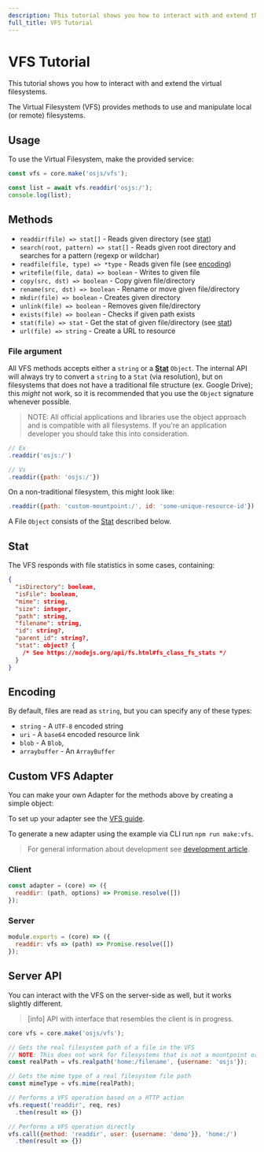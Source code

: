 ```yaml
---
description: This tutorial shows you how to interact with and extend the virtual filesystems.
full_title: VFS Tutorial
---
```


# VFS Tutorial

This tutorial shows you how to interact with and extend the virtual filesystems.

The Virtual Filesystem (VFS) provides methods to use and manipulate local (or remote) filesystems.

## Usage

To use the Virtual Filesystem, make the provided service:

```javascript
const vfs = core.make('osjs/vfs');

const list = await vfs.readdir('osjs:/');
console.log(list);
```

## Methods

* `readdir(file) => stat[]` - Reads given directory (see [stat](#stat))
* `search(root, pattern) => stat[]` - Reads given root directory and searches for a pattern (regexp or wildchar)
* `readfile(file, type) => *type` - Reads given file (see [encoding](#encoding))
* `writefile(file, data) => boolean` - Writes to given file
* `copy(src, dst) => boolean` - Copy given file/directory
* `rename(src, dst) => boolean` - Rename or move given file/directory
* `mkdir(file) => boolean` - Creates given directory
* `unlink(file) => boolean` - Removes given file/directory
* `exists(file) => boolean` - Checks if given path exists
* `stat(file) => stat` - Get the stat of given file/directory (see [stat](#stat))
* `url(file) => string` - Create a URL to resource

### File argument

All VFS methods accepts either a `string` or a **[Stat](#stat)** `Object`.
The internal API will always try to convert a `string` to a `Stat` (via resolution),
but on filesystems that does not have a traditional file structure (ex. Google Drive);
this *might* not work, so it is recommended that you use the `Object` signature whenever possible.

> NOTE: All official applications and libraries use the object approach and is compatible with all filesystems.
> If you're an application developer you should take this into consideration.

```javascript
// Ex
.readdir('osjs:/')

// Vs
.readdir({path: 'osjs:/'})
```

On a non-traditional filesystem, this might look like:

```javascript
.readdir({path: 'custom-mountpoint:/', id: 'some-unique-resource-id'})
```

A File `Object` consists of the [Stat](#stat) described below.

## Stat

The VFS responds with file statistics in some cases, containing:

```json
{
  "isDirectory": boolean,
  "isFile": boolean,
  "mime": string,
  "size": integer,
  "path": string,
  "filename": string,
  "id": string?,
  "parent_id": string?,
  "stat": object? {
    /* See https://nodejs.org/api/fs.html#fs_class_fs_stats */
  }
}
```

## Encoding

By default, files are read as `string`, but you can specify any of these types:

* `string` - A `UTF-8` encoded string
* `uri` - A `base64` encoded resource link
* `blob` - A `Blob`,
* `arraybuffer` - An `ArrayBuffer`

## Custom VFS Adapter

You can make your own Adapter for the methods above by creating a simple object:

To set up your adapter see the [VFS guide](/guide/filesystem/README.md).

To generate a new adapter using the example via CLI run `npm run make:vfs`.

> For general information about development see [development article](../../development/README.md).

### Client

```javascript
const adapter = (core) => ({
  readdir: (path, options) => Promise.resolve([])
});
```

### Server

```javascript
module.exports = (core) => ({
  readdir: vfs => (path) => Promise.resolve([])
});
```

## Server API

You can interact with the VFS on the server-side as well, but it works slightly different.

> [info] API with interface that resembles the client is in progress.

```javascript
core vfs = core.make('osjs/vfs');

// Gets the real filesystem path of a file in the VFS
// NOTE: This does not work for filesystems that is not a mountpoint or physical drive
const realPath = vfs.realpath('home:/filename', {username: 'osjs'});

// Gets the mime type of a real filesystem file path
const mimeType = vfs.mime(realPath);

// Performs a VFS operation based on a HTTP action
vfs.request('readdir', req, res)
  .then(result => {})

// Performs a VFS operation directly
vfs.call({method: 'readdir', user: {username: 'demo'}}, 'home:/')
  .then(result => {})
```

